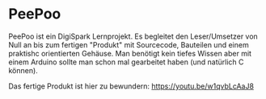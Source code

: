 # PeePoo
PeePoo ist ein DigiSpark Lernprojekt. Es begleitet den Leser/Umsetzer von Null an bis zum fertigen "Produkt" mit Sourcecode, Bauteilen und einem praktishc orientierten Gehäuse. Man benötigt kein tiefes Wissen aber mit einem Arduino sollte man schon mal gearbeitet haben (und natürlich C können).

Das fertige Produkt ist hier zu bewundern: https://youtu.be/w1qvbLcAaJ8

